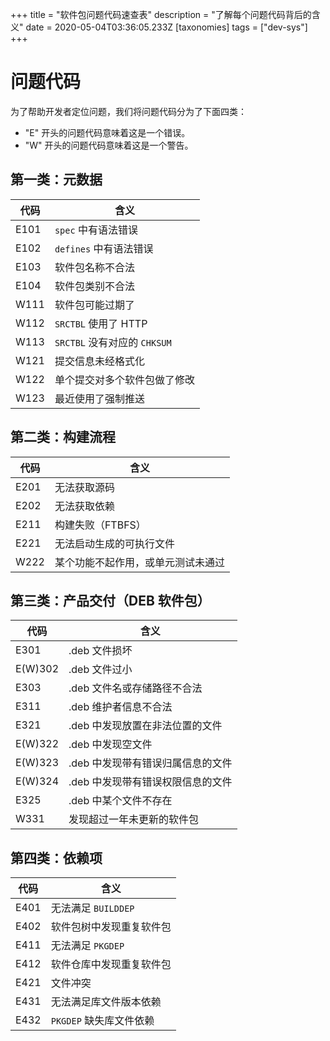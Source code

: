+++
title = "软件包问题代码速查表"
description = "了解每个问题代码背后的含义"
date = 2020-05-04T03:36:05.233Z
[taxonomies]
tags = ["dev-sys"]
+++

# 问题代码

为了帮助开发者定位问题，我们将问题代码分为了下面四类： 

- "E" 开头的问题代码意味着这是一个错误。
- "W" 开头的问题代码意味着这是一个警告。

## 第一类：元数据

| 代码 | 含义 |
|-----------|----------------------|
| E101 | `spec` 中有语法错误 |
| E102 | `defines` 中有语法错误 |
| E103 | 软件包名称不合法 |
| E104 | 软件包类别不合法 |
| W111 | 软件包可能过期了 |
| W112 | `SRCTBL` 使用了 HTTP |
| W113 | `SRCTBL` 没有对应的 `CHKSUM` |
| W121 | 提交信息未经格式化 |
| W122 | 单个提交对多个软件包做了修改 |
| W123 | 最近使用了强制推送 |

## 第二类：构建流程

| 代码 | 含义 |
|-----------|----------------------|
| E201 | 无法获取源码 |
| E202 | 无法获取依赖 |
| E211 | 构建失败（FTBFS） |
| E221 | 无法启动生成的可执行文件 |
| W222 | 某个功能不起作用，或单元测试未通过 |

## 第三类：产品交付（DEB 软件包）

| 代码 | 含义 |
|-----------|----------------------|
| E301 | .deb 文件损坏 |
| E(W)302 | .deb 文件过小 |
| E303 | .deb 文件名或存储路径不合法 |
| E311 | .deb 维护者信息不合法 |
| E321 | .deb 中发现放置在非法位置的文件 |
| E(W)322 | .deb 中发现空文件 |
| E(W)323 | .deb 中发现带有错误归属信息的文件 |
| E(W)324 | .deb 中发现带有错误权限信息的文件 |
| E325 | .deb 中某个文件不存在 |
| W331 | 发现超过一年未更新的软件包 |

## 第四类：依赖项

| 代码 | 含义 |
|-----------|----------------------|
| E401 | 无法满足 `BUILDDEP` |
| E402 | 软件包树中发现重复软件包 |
| E411 | 无法满足 `PKGDEP` |
| E412 | 软件仓库中发现重复软件包 |
| E421 | 文件冲突 |
| E431 | 无法满足库文件版本依赖 |
| E432 | `PKGDEP` 缺失库文件依赖 |